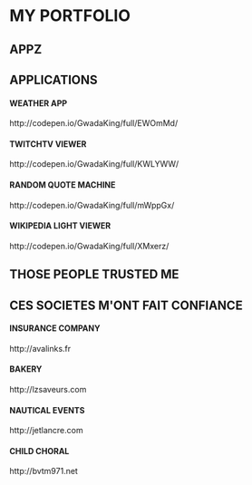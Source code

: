 <h1>MY PORTFOLIO</h1>

<h2>APPZ</h2>
<h2>APPLICATIONS</h2>

<h4>WEATHER APP</h4>
http://codepen.io/GwadaKing/full/EWOmMd/

<h4>TWITCHTV VIEWER</h4>
http://codepen.io/GwadaKing/full/KWLYWW/

<h4>RANDOM QUOTE MACHINE</h4>
http://codepen.io/GwadaKing/full/mWppGx/

<h4>WIKIPEDIA LIGHT VIEWER</h4>
http://codepen.io/GwadaKing/full/XMxerz/


<h2>THOSE PEOPLE TRUSTED ME</h2>
<h2>CES SOCIETES M'ONT FAIT CONFIANCE</h2>

<h4>INSURANCE COMPANY</h4>
http://avalinks.fr

<h4>BAKERY</h4>
http://lzsaveurs.com

<h4>NAUTICAL EVENTS</h4>
http://jetlancre.com

<h4>CHILD CHORAL</h4>
http://bvtm971.net

